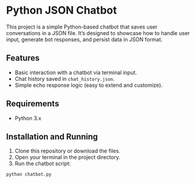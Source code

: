 # Python JSON Chatbot

This project is a simple Python-based chatbot that saves user conversations in a JSON file. It’s designed to showcase how to handle user input, generate bot responses, and persist data in JSON format.

## Features

- Basic interaction with a chatbot via terminal input.
- Chat history saved in `chat_history.json`.
- Simple echo response logic (easy to extend and customize).

## Requirements

- Python 3.x

## Installation and Running

1. Clone this repository or download the files.
2. Open your terminal in the project directory.
3. Run the chatbot script:

```bash
python chatbot.py
